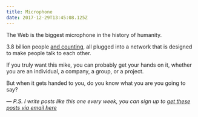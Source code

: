 ```yaml
---
title: Microphone
date: 2017-12-29T13:45:08.125Z
---
```

The Web is the biggest microphone in the history of humanity. <!--more-->

3.8 billion people [and counting](http://www.internetlivestats.com/internet-users/), all plugged into a network that is designed to make people talk to each other.

If you truly want this mike, you can probably get your hands on it, whether you are an individual, a company, a group, or a project. 

But when it gets handed to you, do you know what you are you going to say?

––
*P.S. I write posts like this one every week, you can sign up to [get these posts via email here](http://fleisure.us6.list-manage2.com/subscribe?u=1b57ff432660d827a9445f307&id=db415544cc)*

